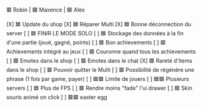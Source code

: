 🟥 Robin | 🟩 Maxence | 🟦 Alex

[X] 🟦 Update du shop
[X] 🟦 Réparer Multi
[X] 🟦 Bonne déconnection du server
[ ] 🟦 FINIR LE MODE SOLO
[ ] 🟦 Stockage des données à la fin d'une partie (joué, gagné, points)
[ ] 🟥 Bon achievements
[ ] 🟥 Achievements intégré au jeux
[ ] 🟥 Couronne quand tous les achievements
[ ] 🟩 Emotes dans le shop
[ ] 🟩 Emotes dans le chat
[X] 🟩 Rareté d'items dans le shop
[ ] 🟥 Pouvoir quitter le Multi
[ ] 🟥 Possibilité de régénére une phrase (1 fois par game, payer)
[ ] 🟦🟩 Limite de jouers
[ ] 🟦🟩 Plusieurs servers
[ ] 🟦 Plus de FPS
[ ] 🟥 Rendre moins "fade" l'ui drawer
[ ] 🟩 Skin souris animé on click
[ ] 🟥🟩 easter egg
